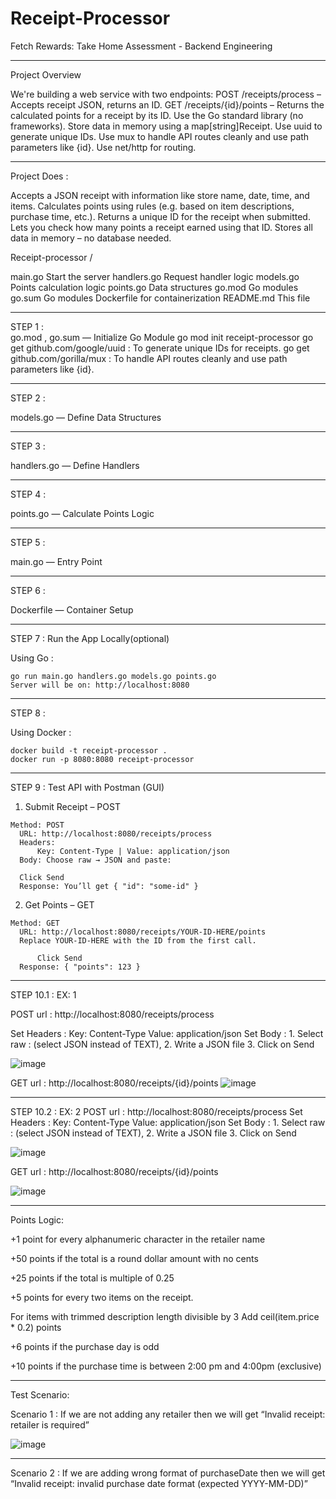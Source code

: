 # Receipt-Processor
Fetch Rewards: Take Home Assessment - Backend Engineering

***********************************************************************************************************************************

Project Overview


We're building a web service with two endpoints:
POST /receipts/process – Accepts receipt JSON, returns an ID.
GET /receipts/{id}/points – Returns the calculated points for a receipt by its ID.
Use the Go standard library (no frameworks).
Store data in memory using a map[string]Receipt.
Use uuid to generate unique IDs.
Use mux to handle API routes cleanly and use path parameters like {id}.
Use net/http for routing.

***********************************************************************************************************************************

Project Does :


Accepts a JSON receipt with information like store name, date, time, and items.
Calculates points using rules (e.g. based on item descriptions, purchase time, etc.).
Returns a unique ID for the receipt when submitted.
Lets you check how many points a receipt earned using that ID.
Stores all data in memory – no database needed.


Receipt-processor /


main.go 		  Start the server
handlers.go		Request handler logic
models.go		  Points calculation logic
points.go		  Data structures
go.mod			  Go modules
go.sum			  Go modules
Dockerfile		for containerization
README.md 		This file 

***********************************************************************************************************************************

STEP 1 :  
  go.mod , go.sum — Initialize Go Module
  go mod init receipt-processor
  go get github.com/google/uuid  : To generate unique IDs for receipts.
  go get github.com/gorilla/mux  : To handle API routes cleanly and use path parameters like {id}.

***********************************************************************************************************************************

STEP 2 :  
  
  models.go — Define Data Structures

***********************************************************************************************************************************

STEP 3 : 
 
  handlers.go — Define Handlers

***********************************************************************************************************************************

STEP 4 :
  
  points.go — Calculate Points Logic

***********************************************************************************************************************************

STEP 5 :
  
  main.go — Entry Point

***********************************************************************************************************************************

STEP 6 :
  
  Dockerfile — Container Setup

***********************************************************************************************************************************

STEP 7 : Run the App Locally(optional)
 
  Using Go :
    
    go run main.go handlers.go models.go points.go
    Server will be on: http://localhost:8080

***********************************************************************************************************************************

STEP 8 : 
  
  Using Docker :
    
    docker build -t receipt-processor .
    docker run -p 8080:8080 receipt-processor

***********************************************************************************************************************************

STEP 9 : Test API with Postman (GUI)
  
  1. Submit Receipt – POST
   
    Method: POST
	  URL: http://localhost:8080/receipts/process
	  Headers:
		  Key: Content-Type | Value: application/json
	  Body: Choose raw → JSON and paste:

	  Click Send
	  Response: You’ll get { "id": "some-id" }

  2. Get Points – GET
   
    Method: GET
	  URL: http://localhost:8080/receipts/YOUR-ID-HERE/points
	  Replace YOUR-ID-HERE with the ID from the first call.
    	
     	  Click Send
	  Response: { "points": 123 }

***********************************************************************************************************************************

STEP 10.1 : EX: 1  
	
 POST url : http://localhost:8080/receipts/process
	
 Set Headers :  Key: Content-Type  Value: application/json
 Set Body :  1. Select raw : (select JSON instead of TEXT),
     	2.  Write a JSON file
      	3. Click on Send

![image](https://github.com/user-attachments/assets/d8fbee7c-b880-4938-9f6d-a57cdece79df)

GET url : http://localhost:8080/receipts/{id}/points
![image](https://github.com/user-attachments/assets/3c871f79-3c3f-4344-ba91-7c4e53f6f16f)

------------------------------------------------------------------------------------------

STEP 10.2  : EX: 2 
	POST url : http://localhost:8080/receipts/process
	Set Headers :  Key: Content-Type  Value: application/json
	Set Body : 1. Select raw : (select JSON instead of TEXT),
                   2.  Write a JSON file
                   3. Click on Send

![image](https://github.com/user-attachments/assets/3e64a14c-8dce-4e57-808a-c8d07883cbab)

GET url : http://localhost:8080/receipts/{id}/points

![image](https://github.com/user-attachments/assets/718c51dc-0e3b-4647-bf8b-c829937eaa0b)

***********************************************************************************************************************************

Points Logic:

+1 point for every alphanumeric character in the retailer name

+50 points if the total is a round dollar amount with no cents

+25 points if the total is multiple of 0.25

+5 points for every two items on the receipt.

For items with trimmed description length divisible by 3
          Add ceil(item.price * 0.2) points
	  
+6 points if the purchase day is odd

+10 points if the purchase time is between 2:00 pm and 4:00pm (exclusive)

***********************************************************************************************************************************

Test Scenario:

Scenario 1 : If we are not adding any retailer then we will get “Invalid receipt: retailer is required”

![image](https://github.com/user-attachments/assets/86325367-8627-4c00-bdd2-8d48e7b935f6)

***********************************************************************************************************************************
Scenario 2 : If we are adding wrong format of purchaseDate then we will get “Invalid receipt: invalid purchase date format (expected YYYY-MM-DD)”

